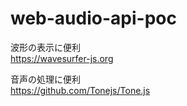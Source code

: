 # web-audio-api-poc

波形の表示に便利  
https://wavesurfer-js.org  

音声の処理に便利  
https://github.com/Tonejs/Tone.js
